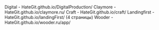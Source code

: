 Digital - HateGit.github.io/DigitalProduction/
Claymore - HateGit.github.io/claymore.ru/
Craft - HateGit.github.io/craft/
Landingfirst - HateGit.github.io/landingFirst/ (4 страницы)
Wooder - HateGit.github.io/wooder.ru/app/
